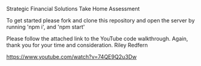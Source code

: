 


Strategic Financial Solutions Take Home Assessment 

To get started please fork and clone this repository and open the server by running 'npm i', and 'npm start'

Please follow the attached link to the YouTube code walkthrough.
Again, thank you for your time and consideration.
Riley Redfern

https://www.youtube.com/watch?v=74QE9Q2u3Dw